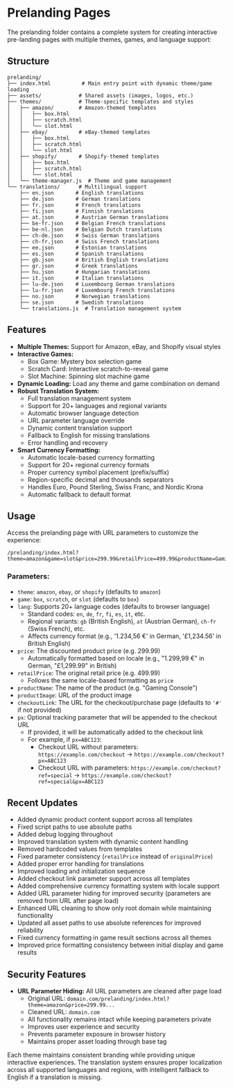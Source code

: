 # Prelanding Pages

The prelanding folder contains a complete system for creating interactive pre-landing pages with multiple themes, games, and language support:

## Structure

```
prelanding/
├── index.html          # Main entry point with dynamic theme/game loading
├── assets/            # Shared assets (images, logos, etc.)
├── themes/            # Theme-specific templates and styles
│   ├── amazon/        # Amazon-themed templates
│   │   ├── box.html
│   │   ├── scratch.html
│   │   └── slot.html
│   ├── ebay/          # eBay-themed templates
│   │   ├── box.html
│   │   ├── scratch.html
│   │   └── slot.html
│   ├── shopify/       # Shopify-themed templates
│   │   ├── box.html
│   │   ├── scratch.html
│   │   └── slot.html
│   └── theme-manager.js  # Theme and game management
└── translations/      # Multilingual support
    ├── en.json       # English translations
    ├── de.json       # German translations
    ├── fr.json       # French translations
    ├── fi.json       # Finnish translations
    ├── at.json       # Austrian German translations
    ├── be-fr.json    # Belgian French translations
    ├── be-nl.json    # Belgian Dutch translations
    ├── ch-de.json    # Swiss German translations
    ├── ch-fr.json    # Swiss French translations
    ├── ee.json       # Estonian translations
    ├── es.json       # Spanish translations
    ├── gb.json       # British English translations
    ├── gr.json       # Greek translations
    ├── hu.json       # Hungarian translations
    ├── it.json       # Italian translations
    ├── lu-de.json    # Luxembourg German translations
    ├── lu-fr.json    # Luxembourg French translations
    ├── no.json       # Norwegian translations
    ├── se.json       # Swedish translations
    └── translations.js  # Translation management system
```

## Features

*   **Multiple Themes:** Support for Amazon, eBay, and Shopify visual styles
*   **Interactive Games:**
    *   Box Game: Mystery box selection game
    *   Scratch Card: Interactive scratch-to-reveal game
    *   Slot Machine: Spinning slot machine game
*   **Dynamic Loading:** Load any theme and game combination on demand
*   **Robust Translation System:**
    *   Full translation management system
    *   Support for 20+ languages and regional variants
    *   Automatic browser language detection
    *   URL parameter language override
    *   Dynamic content translation support
    *   Fallback to English for missing translations
    *   Error handling and recovery
*   **Smart Currency Formatting:**
    *   Automatic locale-based currency formatting
    *   Support for 20+ regional currency formats
    *   Proper currency symbol placement (prefix/suffix)
    *   Region-specific decimal and thousands separators
    *   Handles Euro, Pound Sterling, Swiss Franc, and Nordic Krona
    *   Automatic fallback to default format

## Usage

Access the prelanding page with URL parameters to customize the experience:

```
/prelanding/index.html?theme=amazon&game=slot&price=299.99&retailPrice=499.99&productName=Gaming+Console&productImage=https://placehold.co/600x400&checkoutLink=https://checkout.example.com/product/123&px=your_px_value&lang=de
```

### Parameters:

*   `theme`: `amazon`, `ebay`, or `shopify` (defaults to `amazon`)
*   `game`: `box`, `scratch`, or `slot` (defaults to `box`)
*   `lang`: Supports 20+ language codes (defaults to browser language)
    *   Standard codes: `en`, `de`, `fr`, `fi`, `es`, `it`, etc.
    *   Regional variants: `gb` (British English), `at` (Austrian German), `ch-fr` (Swiss French), etc.
    *   Affects currency format (e.g., '1.234,56 €' in German, '£1,234.56' in British English)
*   `price`: The discounted product price (e.g. 299.99)
    *   Automatically formatted based on locale (e.g., "1.299,99 €" in German, "£1,299.99" in British)
*   `retailPrice`: The original retail price (e.g. 499.99)
    *   Follows the same locale-based formatting as `price`
*   `productName`: The name of the product (e.g. "Gaming Console")
*   `productImage`: URL of the product image
*   `checkoutLink`: The URL for the checkout/purchase page (defaults to `'#'` if not provided)
*   `px`: Optional tracking parameter that will be appended to the checkout URL
    *   If provided, it will be automatically added to the checkout link
    *   For example, if `px=ABC123`:
        *   Checkout URL without parameters: `https://example.com/checkout` → `https://example.com/checkout?px=ABC123`
        *   Checkout URL with parameters: `https://example.com/checkout?ref=special` → `https://example.com/checkout?ref=special&px=ABC123`

## Recent Updates

*   Added dynamic product content support across all templates
*   Fixed script paths to use absolute paths
*   Added debug logging throughout
*   Improved translation system with dynamic content handling
*   Removed hardcoded values from templates
*   Fixed parameter consistency (`retailPrice` instead of `originalPrice`)
*   Added proper error handling for translations
*   Improved loading and initialization sequence
*   Added checkout link parameter support across all templates
*   Added comprehensive currency formatting system with locale support
*   Added URL parameter hiding for improved security (parameters are removed from URL after page load)
*   Enhanced URL cleaning to show only root domain while maintaining functionality
*   Updated all asset paths to use absolute references for improved reliability
*   Fixed currency formatting in game result sections across all themes
*   Improved price formatting consistency between initial display and game results

## Security Features

*   **URL Parameter Hiding:** All URL parameters are cleaned after page load
    *   Original URL: `domain.com/prelanding/index.html?theme=amazon&price=299.99...`
    *   Cleaned URL: `domain.com`
    *   All functionality remains intact while keeping parameters private
    *   Improves user experience and security
    *   Prevents parameter exposure in browser history
    *   Maintains proper asset loading through base tag

Each theme maintains consistent branding while providing unique interactive experiences. The translation system ensures proper localization across all supported languages and regions, with intelligent fallback to English if a translation is missing. 